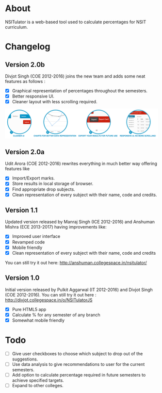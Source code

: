 About
=====

NSITulator is a web-based tool used to calculate percentages for NSIT curriculum.

Changelog
=========

## Version 2.0b
  
  Divjot Singh (COE 2012-2016) joins the new team and adds some neat features as follows :

  * [x] Graphical representation of percentages throughout the semesters.
  * [x] Better responsive UI.
  * [x] Cleaner layout with less scrolling required.

![Screenshot](docs/2b.png)

## Version 2.0a

  Udit Arora (COE 2012-2016) rewrites everything in much better way offering features like 

  * [x] Import/Export marks.
  * [x] Store results in local storage of browser.
  * [x] Find appropriate drop subjects.
  * [x] Clean representation of every subject with their name, code and credits.

## Version 1.1

  Updated version released by Manraj Singh (ICE 2012-2016) and Anshuman Mishra (ECE 2013-2017) having improvements like:

  * [x] Improved user interface
  * [x] Revamped code
  * [x] Mobile friendly
  * [x] Clean representation of every subject with their name, code and credits

You can still try it out here: http://anshuman.collegespace.in/nsitulator/

## Version 1.0

  Initial version released by Pulkit Aggarwal (IT 2012-2016) and Divjot Singh (COE 2012-2016). You can still try it out here : http://divjot.collegespace.in/o/NSITulatorJS

  * [x] Pure HTML5 app
  * [x] Calculate % for any semester of any branch
  * [x] Somewhat mobile friendly

Todo
====

* [ ] Give user checkboxes to choose which subject to drop out of the suggestions.
* [ ] Use data analysis to give recommendations to user for the current semesters.
* [ ] Add option to calculate percentage required in future semesters to achieve specified targets.
* [ ] Expand to other colleges.
